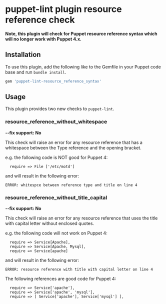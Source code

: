# puppet-lint plugin resource reference check

**Note, this plugin will check for Puppet resource reference syntax which will no 
longer work with Puppet 4.x.**

## Installation

To use this plugin, add the following like to the Gemfile in your Puppet code
base and run `bundle install`.

```ruby
gem 'puppet-lint-resource_reference_syntax'
```

## Usage

This plugin provides two new checks to `puppet-lint`.

### resource_reference_without_whitespace

**--fix support: No**

This check will raise an error for any resource reference that has a whitespace
between the Type reference and the opening bracket.

e.g. the following code is NOT good for Puppet 4:

```
  require => File ['/etc/motd']
```
and will result in the following error:

```
ERROR: whitespce between reference type and title on line 4
```

### resource_reference_without_title_capital

**--fix support: No**

This check will raise an error for any resource reference that uses the title with capital letter without enclosed quotes.

e.g. the following code will not work on Puppet 4:
```
  require => Service[Apache],
  require => Service[Apache, Mysql],
  require => Service[apache]
```
and will result in the following error:
```
ERROR: resource reference with title with capital letter on line 4
```

The following references are good code for Puppet 4:

```
  require => Service['apache'],
  require => Service['apache', 'mysql'], 
  require => [ Service['apache'], Service['mysql'] ],
```

